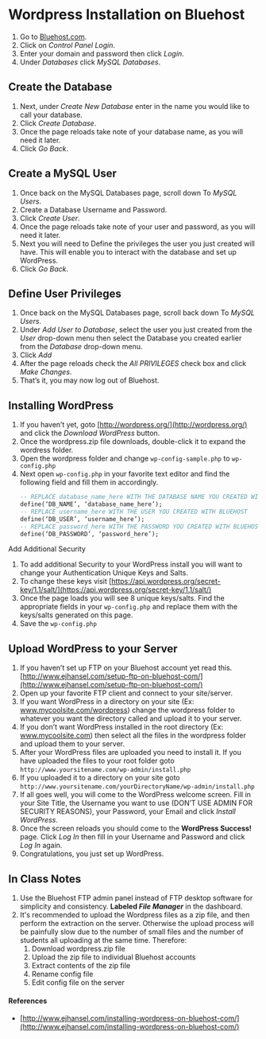 # Wordpress Installation on Bluehost

1. Go to [Bluehost.com](http://bluehost.com).
1. Click on _Control Panel Login_.
1. Enter your domain and password then click _Login_.
1. Under _Databases_ click _MySQL Databases_.

## Create the Database

1. Next, under _Create New Database_ enter in the name you would like to call your database.
1. Click _Create Database_.
1. Once the page reloads take note of your database name, as you will need it later.
1. Click _Go Back_.

## Create a MySQL User

1. Once back on the MySQL Databases page, scroll down To _MySQL Users_.
1. Create a Database Username and Password.
1. Click _Create User_.
1. Once the page reloads take note of your user and password, as you will need it later.
1. Next you will need to Define the privileges the user you just created will have. This will enable you to interact with the database and set up WordPress.
1. Click _Go Back_.

## Define User Privileges

1. Once back on the MySQL Databases page, scroll back down To _MySQL Users_.
1. Under _Add User to Database_, select the user you just created from the _User_ drop-down menu then select the Database you created earlier from the _Database_ drop-down menu.
1. Click _Add_
1. After the page reloads check the _All PRIVILEGES_ check box and click _Make Changes_.
1. That’s it, you may now log out of Bluehost.

## Installing WordPress

1. If you haven’t yet, goto [http://wordpress.org/](http://wordpress.org/) and click the _Download WordPress_ button.
1. Once the wordpress.zip file downloads, double-click it to expand the wordress folder.
1. Open the wordpress folder and change `wp-config-sample.php` to `wp-config.php`
1. Next open `wp-config.php` in your favorite text editor and find the following field and fill them in accordingly.
    ```sql
    -- REPLACE database_name_here WITH THE DATABASE NAME YOU CREATED WITH BLUEHOST
    define(‘DB_NAME’, ‘database_name_here’);
    -- REPLACE username_here WITH THE USER YOU CREATED WITH BLUEHOST
    define(‘DB_USER’, ‘username_here’);
    -- REPLACE password_here WITH THE PASSWORD YOU CREATED WITH BLUEHOST
    define(‘DB_PASSWORD’, ‘password_here’);
    ```

Add Additional Security

1. To add additional Security to your WordPress install you will want to change your Authentication Unique Keys and Salts.
1. To change these keys visit [https://api.wordpress.org/secret-key/1.1/salt/](https://api.wordpress.org/secret-key/1.1/salt/)
1. Once the page loads you will see 8 unique keys/salts. Find the appropriate fields in your `wp-config.php` and replace them with the keys/salts generated on this page.
1. Save the `wp-config.php`

## Upload WordPress to your Server

1. If you haven’t set up FTP on your Bluehost account yet read this. [http://www.ejhansel.com/setup-ftp-on-bluehost-com/](http://www.ejhansel.com/setup-ftp-on-bluehost-com/)
1. Open up your favorite FTP client and connect to your site/server.
1. If you want WordPress in a directory on your site (Ex: www.mycoolsite.com/wordpress) change the wordpress folder to whatever you want the directory called and upload it to your server.
1. If you don’t want WordPress installed in the root directory (Ex: www.mycoolsite.com) then select all the files in the wordpress folder and upload them to your server.
1. After your WordPress files are uploaded you need to install it. If you have uploaded the files to your root folder goto `http://www.yoursitename.com/wp-admin/install.php`
1. If you uploaded it to a directory on your site goto `http://www.yoursitename.com/yourDirectoryName/wp-admin/install.php`
1. If all goes well, you will come to the WordPress welcome screen. Fill in your Site Title, the Username you want to use (DON’T USE ADMIN FOR SECURITY REASONS), your Password, your Email and click _Install WordPress_.
1. Once the screen reloads you should come to the **WordPress Success!** page. Click _Log In_ then fill in your Username and Password and click _Log In_ again.
1. Congratulations, you just set up WordPress.

## In Class Notes

1. Use the Bluehost FTP admin panel instead of FTP desktop software for simplicity and consistency. **Labeled _File Manager_** in the dashboard.
1. It's recommended to upload the Wordpress files as a zip file, and then perform the extraction on the server. Otherwise the upload process will be painfully slow due to the number of small files and the number of students all uploading at the same time. Therefore:
    1. Download wordpress.zip file
    1. Upload the zip file to individual Bluehost accounts
    1. Extract contents of the zip file
    1. Rename config file
    1. Edit config file on the server

#### References

- [http://www.ejhansel.com/installing-wordpress-on-bluehost-com/](http://www.ejhansel.com/installing-wordpress-on-bluehost-com/)
